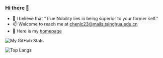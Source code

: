 ### Hi there 👋

- 🌱 I believe that “True Nobility lies in being superior to your former self.”
- 📫 Welcome to reach me at chenlc23@mails.tsinghua.edu.cn
- 🔭 Here is my [homepage](https://truenobility303.github.io/)

![My GitHub Stats](https://github-readme-stats.vercel.app/api?username=TrueNobility303&show_icons=true)

![Top Langs](https://github-readme-stats.vercel.app/api/top-langs/?username=TrueNobility303&layout=compact)
